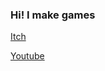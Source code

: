 ### Hi! I make games

[Itch](https://smallconfusion.itch.io/)

[Youtube](https://www.youtube.com/channel/UC1wJGFuqWKf01qaWG8sis-w)
